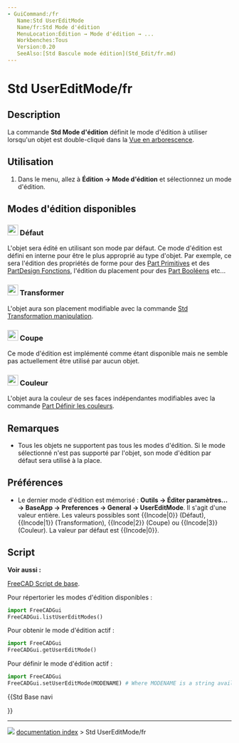 ```yaml
---
- GuiCommand:/fr
   Name:Std UserEditMode
   Name/fr:Std Mode d'édition
   MenuLocation:Édition → Mode d'édition → ...
   Workbenches:Tous
   Version:0.20
   SeeAlso:[Std Bascule mode édition](Std_Edit/fr.md)
---
```


# Std UserEditMode/fr

## Description

La commande **Std Mode d\'édition** définit le mode d\'édition à utiliser lorsqu\'un objet est double-cliqué dans la [Vue en arborescence](Tree_view/fr.md).



## Utilisation

1.  Dans le menu, allez à **Édition → Mode d'édition** et sélectionnez un mode d\'édition.



## Modes d\'édition disponibles 



### <img alt="" src=images/Std_UserEditModeDefault.svg  style="width:24px;"> Défaut 

L\'objet sera édité en utilisant son mode par défaut. Ce mode d\'édition est défini en interne pour être le plus approprié au type d\'objet. Par exemple, ce sera l\'édition des propriétés de forme pour des [Part Primitives](Part_Primitives/fr.md) et des [PartDesign Fonctions](PartDesign_Feature/fr.md), l\'édition du placement pour des [Part Booléens](Part_Boolean/fr.md) etc\...



### <img alt="" src=images/Std_UserEditModeTransform.svg  style="width:24px;"> Transformer 

L\'objet aura son placement modifiable avec la commande [Std Transformation manipulation](Std_TransformManip/fr.md).



### <img alt="" src=images/Std_UserEditModeCutting.svg  style="width:24px;"> Coupe 

Ce mode d\'édition est implémenté comme étant disponible mais ne semble pas actuellement être utilisé par aucun objet.



### <img alt="" src=images/Std_UserEditModeColor.svg  style="width:24px;"> Couleur 

L\'objet aura la couleur de ses faces indépendantes modifiables avec la commande [Part Définir les couleurs](Part_FaceColors/fr.md).



## Remarques

-   Tous les objets ne supportent pas tous les modes d\'édition. Si le mode sélectionné n\'est pas supporté par l\'objet, son mode d\'édition par défaut sera utilisé à la place.



## Préférences

-   Le dernier mode d\'édition est mémorisé : **Outils → Éditer paramètres... → BaseApp → Preferences → General → UserEditMode**. Il s\'agit d\'une valeur entière. Les valeurs possibles sont {{Incode|0}} (Défaut), {{Incode|1}} (Transformation), {{Incode|2}} (Coupe) ou {{Incode|3}} (Couleur). La valeur par défaut est {{Incode|0}}.



## Script


**Voir aussi :**

[FreeCAD Script de base](FreeCAD_Scripting_Basics/fr.md).

Pour répertorier les modes d\'édition disponibles :


```python
import FreeCADGui
FreeCADGui.listUserEditModes()
```

Pour obtenir le mode d\'édition actif :


```python
import FreeCADGui
FreeCADGui.getUserEditMode()
```

Pour définir le mode d\'édition actif :


```python
import FreeCADGui
FreeCADGui.setUserEditMode(MODENAME) # Where MODENAME is a string available in the list of edit modes
```





{{Std Base navi

}}



---
![](images/Right_arrow.png) [documentation index](../README.md) > Std UserEditMode/fr
